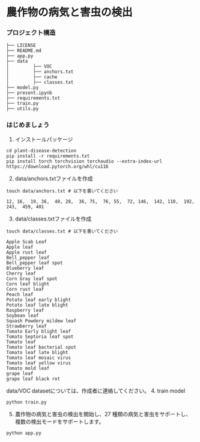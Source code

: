 # 農作物の病気と害虫の検出

### プロジェクト構造
```text
├── LICENSE
├── README.md
├── app.py
├── data
│         ├── VOC
│         ├── anchors.txt
│         ├── cache
│         ├── classes.txt
├── model.py
├── present.ipynb
├── requirements.txt
├── train.py
├── utils.py
```

### はじめましょう
1. インストールパッケージ
```shell
cd plant-disease-detection
pip install -r requirements.txt
pip install torch torchvision torchaudio --extra-index-url https://download.pytorch.org/whl/cu116
```
2. data/anchors.txtファイルを作成
```shell
touch data/anchors.txt # 以下を書いてください
```
```text
12, 16,  19, 36,  40, 28,  36, 75,  76, 55,  72, 146,  142, 110,  192, 243,  459, 401
```
3. data/classes.txtファイルを作成
```shell
touch data/classes.txt # 以下を書いてください
```
```text
Apple Scab Leaf
Apple leaf
Apple rust leaf
Bell_pepper leaf
Bell_pepper leaf spot
Blueberry leaf
Cherry leaf
Corn Gray leaf spot
Corn leaf blight
Corn rust leaf
Peach leaf
Potato leaf early blight
Potato leaf late blight
Raspberry leaf
Soybean leaf
Squash Powdery mildew leaf
Strawberry leaf
Tomato Early blight leaf
Tomato Septoria leaf spot
Tomato leaf
Tomato leaf bacterial spot
Tomato leaf late blight
Tomato leaf mosaic virus
Tomato leaf yellow virus
Tomato mold leaf
grape leaf
grape leaf black rot
```
data/VOC datasetについては、作成者に連絡してください。
4. train model
```shell
python train.py
```
5. 農作物の病気と害虫の検出を開始し、27 種類の病気と害虫をサポートし、複数の検出モードをサポートします。
```shell
python app.py
```

